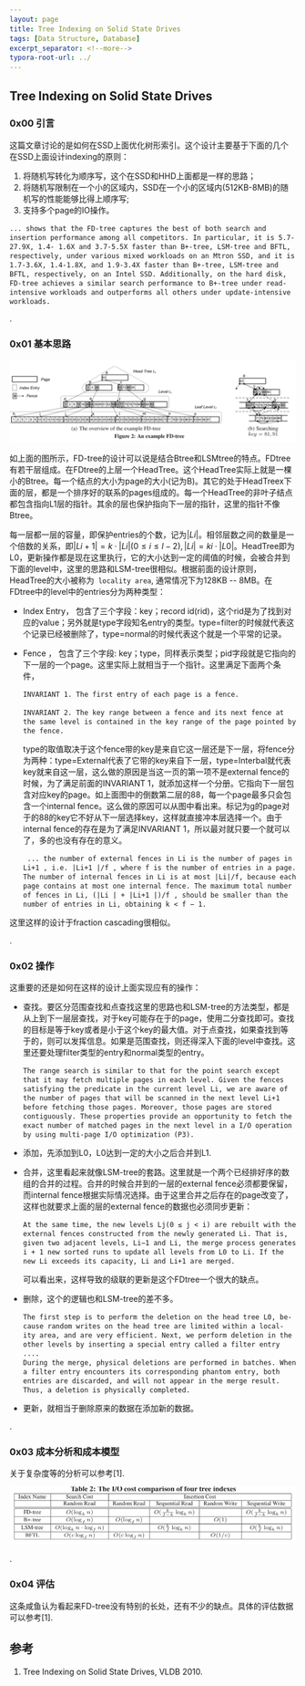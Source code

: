 ```yaml
---
layout: page
title: Tree Indexing on Solid State Drives
tags: [Data Structure, Database]
excerpt_separator: <!--more-->
typora-root-url: ../
---
```




## Tree Indexing on Solid State Drives



### 0x00 引言

 这篇文章讨论的是如何在SSD上面优化树形索引。这个设计主要基于下面的几个在SSD上面设计indexing的原则：

1. 将随机写转化为顺序写，这个在SSD和HHD上面都是一样的思路；
2. 将随机写限制在一个小的区域内，SSD在一个小的区域内(512KB-8MB)的随机写的性能能够比得上顺序写;
3. 支持多个page的IO操作。

```
... shows that the FD-tree captures the best of both search and insertion performance among all competitors. In particular, it is 5.7-27.9X, 1.4- 1.6X and 3.7-5.5X faster than B+-tree, LSM-tree and BFTL, respectively, under various mixed workloads on an Mtron SSD, and it is 1.7-3.6X, 1.4-1.8X, and 1.9-3.4X faster than B+-tree, LSM-tree and BFTL, respectively, on an Intel SSD. Additionally, on the hard disk, FD-tree achieves a similar search performance to B+-tree under read-intensive workloads and outperforms all others under update-intensive workloads.
```

.

### 0x01 基本思路

![fdtree-arch](/assets/img/fdtree-arch.png)

 如上面的图所示，FD-tree的设计可以说是结合Btree和LSMtree的特点。FDtree有若干层组成。在FDtree的上层一个HeadTree。这个HeadTree实际上就是一棵小的Btree。每一个结点的大小为page的大小(记为B)。其它的处于HeadTreex下面的层，都是一个排序好的联系的pages组成的。每一个HeadTree的非叶子结点都包含指向L1层的指针。其余的层也保护指向下一层的指针，这里的指针不像Btree。

  每一层都一层的容量，即保护entries的个数，记为$|Li|$。相邻层数之间的数量是一个倍数的关系，即$|Li+1| = k · |Li| (0 ≤ i ≤ l − 2), |Li| = ki · |L0|$。HeadTree即为L0，更新操作都是现在这里执行，它的大小达到一定的阈值的时候，会被合并到下面的level中，这里的思路和LSM-tree很相似。根据前面的设计原则，HeadTree的大小被称为` locality area`, 通常情况下为128KB -- 8MB。在FDtree中的level中的entries分为两种类型：

* Index Entry， 包含了三个字段：key；record id(rid)，这个rid是为了找到对应的value；另外就是type字段知名entry的类型。type=filter的时候就代表这个记录已经被删除了，type=normal的时候代表这个就是一个平常的记录。

* Fence ， 包含了三个字段: key；type，同样表示类型；pid字段就是它指向的下一层的一个page。这里实际上就相当于一个指针。这里满足下面两个条件，

  ```
  INVARIANT 1. The first entry of each page is a fence.
  
  INVARIANT 2. The key range between a fence and its next fence at the same level is contained in the key range of the page pointed by the fence.
  ```

  type的取值取决于这个fence带的key是来自它这一层还是下一层，将fence分为两种：type=External代表了它带的key来自下一层，type=Interbal就代表key就来自这一层，这么做的原因是当这一页的第一项不是external fence的时候，为了满足前面的INVARIANT 1，就添加这样一个分册。它指向下一层包含对应key的page。如上面图中的倒数第二层的88，每一个page最多只会包含一个internal  fence。这么做的原因可以从图中看出来。标记为g的page对于的88的key它不好从下一层选择key，这样就直接冲本层选择一个。由于internal fence的存在是为了满足INVARIANT 1，所以最对就只要一个就可以了，多的也没有存在的意义。

  ```
   ... the number of external fences in Li is the number of pages in Li+1 , i.e. |Li+1 |/f , where f is the number of entries in a page. The number of internal fences in Li is at most |Li|/f, because each page contains at most one internal fence. The maximum total number of fences in Li, (|Li | + |Li+1 |)/f , should be smaller than the number of entries in Li, obtaining k < f − 1.
  ```

 这里这样的设计于fraction cascading很相似。

.

### 0x02 操作

  这重要的还是如何在这样的设计上面实现应有的操作：

* 查找。要区分范围查找和点查找这里的思路也和LSM-tree的方法类型，都是从上到下一层层查找，对于key可能存在于的page，使用二分查找即可。查找的目标是等于key或者是小于这个key的最大值。对于点查找，如果查找到等于的，则可以发挥信息。如果是范围查找，则还得深入下面的level中查找。这里还要处理filter类型的entry和normal类型的entry。

  ```
  The range search is similar to that for the point search except that it may fetch multiple pages in each level. Given the fences satisfying the predicate in the current level Li, we are aware of the number of pages that will be scanned in the next level Li+1 before fetching those pages. Moreover, those pages are stored contiguously. These properties provide an opportunity to fetch the exact number of matched pages in the next level in a I/O operation by using multi-page I/O optimization (P3).
  ```

* 添加，先添加到L0，L0达到一定的大小之后合并到L1.

* 合并，这里看起来就像LSM-tree的套路。这里就是一个两个已经排好序的数组的合并的过程。合并的时候合并到的一层的external fence必须都要保留，而internal fence根据实际情况选择。由于这里合并之后存在的page改变了，这样也就要求上面的层的external fence的数据也必须同步更新：

  ```
  At the same time, the new levels Lj(0 ≤ j < i) are rebuilt with the external fences constructed from the newly generated Li. That is, given two adjacent levels, Li−1 and Li, the merge process generates i + 1 new sorted runs to update all levels from L0 to Li. If the new Li exceeds its capacity, Li and Li+1 are merged. 
  ```

  可以看出来，这样导致的级联的更新是这个FDtree一个很大的缺点。

* 删除，这个的逻辑也和LSM-tree的差不多。

  ```
  The first step is to perform the deletion on the head tree L0, be- cause random writes on the head tree are limited within a local- ity area, and are very efficient. Next, we perform deletion in the other levels by inserting a special entry called a filter entry
  ....
  During the merge, physical deletions are performed in batches. When a filter entry encounters its corresponding phantom entry, both entries are discarded, and will not appear in the merge result. Thus, a deletion is physically completed.
  ```

* 更新，就相当于删除原来的数据在添加新的数据。

.

### 0x03 成本分析和成本模型

关于复杂度等的分析可以参考[1].

![fdtree-log](/assets/img/fdtree-log.png)

.

### 0x04 评估

  这条咸鱼认为看起来FD-tree没有特别的长处，还有不少的缺点。具体的评估数据可以参考[1].



## 参考

1. Tree Indexing on Solid State Drives, VLDB 2010.
